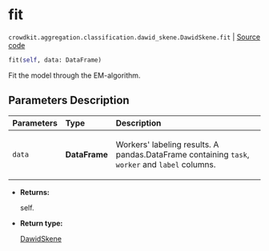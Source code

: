 # fit
`crowdkit.aggregation.classification.dawid_skene.DawidSkene.fit` | [Source code](https://github.com/Toloka/crowd-kit/blob/v1.2.0/crowdkit/aggregation/classification/dawid_skene.py#L145)

```python
fit(self, data: DataFrame)
```

Fit the model through the EM-algorithm.

## Parameters Description

| Parameters | Type | Description |
| :----------| :----| :-----------|
`data`|**DataFrame**|<p>Workers&#x27; labeling results. A pandas.DataFrame containing `task`, `worker` and `label` columns.</p>

* **Returns:**

  self.

* **Return type:**

  [DawidSkene](crowdkit.aggregation.classification.dawid_skene.DawidSkene.md)
